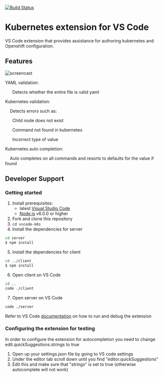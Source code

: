 [![Build Status](https://travis-ci.org/gorkem/vscode-k8s.svg?branch=master)](https://travis-ci.org/gorkem/vscode-k8s)

# Kubernetes extension for VS Code
VS Code extension that provides assistance for authoring kubernetes 
and Openshift configuration.

## Features 
![screencast](https://github.com/JPinkney/vscode-k8s/blob/master/images/demo.gif)

YAML validation:

&nbsp;&nbsp;&nbsp;&nbsp;&nbsp;&nbsp;Detects whether the entire file is valid yaml

Kubernetes validation:

&nbsp;&nbsp;&nbsp;&nbsp;Detects errors such as:

&nbsp;&nbsp;&nbsp;&nbsp;&nbsp;&nbsp;Child node does not exist

&nbsp;&nbsp;&nbsp;&nbsp;&nbsp;&nbsp;Command not found in kubernetes

&nbsp;&nbsp;&nbsp;&nbsp;&nbsp;&nbsp;Incorrect type of value

Kubernetes auto completion:

&nbsp;&nbsp;&nbsp;&nbsp;Auto completes on all commands and resorts to defaults for the value if found

## Developer Support

### Getting started
1. Install prerequisites:
   * latest [Visual Studio Code](https://code.visualstudio.com/)
   * [Node.js](https://nodejs.org/) v6.0.0 or higher
2. Fork and clone this repository
3. `cd vscode-k8s`
4. Install the dependencies for server
  ```bash
  cd server
  $ npm install
  ```
5. Install the dependencies for client
  ```bash
  cd ../client
  $ npm install
  ```
6. Open client on VS Code
  ```bash
  cd ..
  code ./client
  ```
7. Open server on VS Code
  ```bash
  code ./server
  ```
  Refer to VS Code [documentation](https://code.visualstudio.com/docs/extensions/debugging-extensions) on how to run and debug the extension
  
### Configuring the extension for testing
In order to configure the extension for autocompletion you need to change edit.quickSuggestions.strings to true

1. Open up your settings.json file by going to VS code settings
2. Under the editor tab scroll down until you find "editor.quickSuggestions"
3. Edit this and make sure that "strings" is set to true (otherwise autocomplete will not work)
